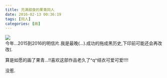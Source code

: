```yaml
---
title: 充满甜食的果青同人
date: 2016-02-13 00:36:19
tags: [同人]
categories: [画]
---
```

<a data-fancybox="gallery" href="P015.jpg"><img src="P015.jpg"></a>
<br>
今年…2015到2016的明信片.我是最晚(…).成功的拖成黑历史,下印前可能还会再改改(.

算是如愿的画了果青…!!喜欢这部作品老久了^q^结衣可爱可爱!!!!

没惹.
